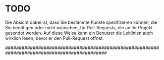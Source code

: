 # TODO

Die Absicht dabei ist, dass Sie bestimmte Punkte spezifizieren können, die Sie benötigen oder nicht wünschen, für Pull-Requests, die an Ihr Projekt gesendet werden. Auf diese Weise kann ein Benutzer die Leitlinien auch wirklich lesen, bevor er den Pull-Request öffnet.

#############################################################################################